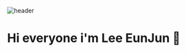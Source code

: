 ![header](https://capsule-render.vercel.app/api?type=slice&reversal=false&color=0:fbc2eb,100:a6c1ee&height=300&section=header&text=LeeEunJun%20&desc=Dongyang%20Mirae%20University&animation=fadeIn&fontSize=90)

# Hi everyone i'm Lee EunJun  👋


